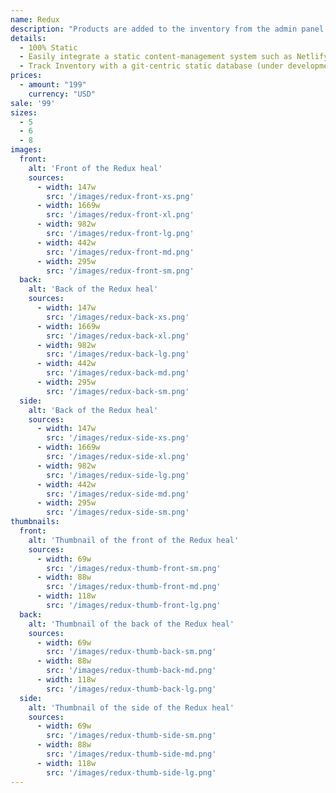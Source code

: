 ```yaml
---
name: Redux
description: "Products are added to the inventory from the admin panel. You can access this from the gocommerce.com/admin page. Check it out to learn more.\_"
details:
  - 100% Static
  - Easily integrate a static content-management system such as Netlify-CMS
  - Track Inventory with a git-centric static database (under development)
prices:
  - amount: "199"
    currency: "USD"
sale: '99'
sizes:
  - 5
  - 6
  - 8
images:
  front:
    alt: 'Front of the Redux heal'
    sources:
      - width: 147w
        src: '/images/redux-front-xs.png'
      - width: 1669w
        src: '/images/redux-front-xl.png'
      - width: 982w
        src: '/images/redux-front-lg.png'
      - width: 442w
        src: '/images/redux-front-md.png'
      - width: 295w
        src: '/images/redux-front-sm.png'
  back:
    alt: 'Back of the Redux heal'
    sources:
      - width: 147w
        src: '/images/redux-back-xs.png'
      - width: 1669w
        src: '/images/redux-back-xl.png'
      - width: 982w
        src: '/images/redux-back-lg.png'
      - width: 442w
        src: '/images/redux-back-md.png'
      - width: 295w
        src: '/images/redux-back-sm.png'
  side:
    alt: 'Back of the Redux heal'
    sources:
      - width: 147w
        src: '/images/redux-side-xs.png'
      - width: 1669w
        src: '/images/redux-side-xl.png'
      - width: 982w
        src: '/images/redux-side-lg.png'
      - width: 442w
        src: '/images/redux-side-md.png'
      - width: 295w
        src: '/images/redux-side-sm.png'
thumbnails:
  front:
    alt: 'Thumbnail of the front of the Redux heal'
    sources:
      - width: 69w
        src: '/images/redux-thumb-front-sm.png'
      - width: 88w
        src: '/images/redux-thumb-front-md.png'
      - width: 118w
        src: '/images/redux-thumb-front-lg.png'
  back:
    alt: 'Thumbnail of the back of the Redux heal'
    sources:
      - width: 69w
        src: '/images/redux-thumb-back-sm.png'
      - width: 88w
        src: '/images/redux-thumb-back-md.png'
      - width: 118w
        src: '/images/redux-thumb-back-lg.png'
  side:
    alt: 'Thumbnail of the side of the Redux heal'
    sources:
      - width: 69w
        src: '/images/redux-thumb-side-sm.png'
      - width: 88w
        src: '/images/redux-thumb-side-md.png'
      - width: 118w
        src: '/images/redux-thumb-side-lg.png'
---
```


